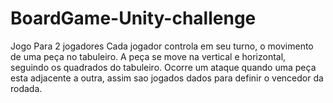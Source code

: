 # BoardGame-Unity-challenge

Jogo Para 2 jogadores
Cada jogador controla em seu turno, o movimento de uma peça no tabuleiro.
A peça se move na vertical e horizontal, seguindo os quadrados do tabuleiro.
Ocorre um ataque quando uma peça esta adjacente a outra, assim sao jogados dados para definir o vencedor da rodada.

